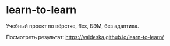# learn-to-learn
Учебный проект по вёрстке, flex, БЭМ, без адаптива.

Посмотреть результат: https://vaideska.github.io/learn-to-learn/
